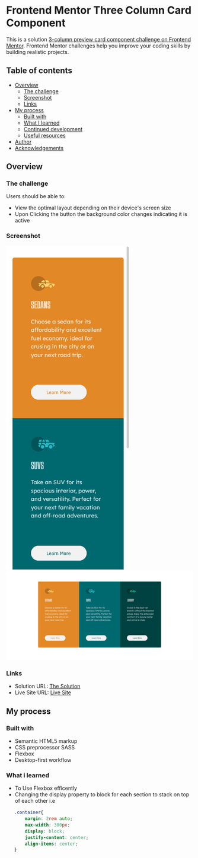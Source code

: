 # Frontend Mentor Three Column Card Component
This is a solution [3-column preview card component challenge on Frontend Mentor](https://www.frontendmentor.io/challenges/3column-preview-card-component-pH92eAR2-). Frontend Mentor challenges help you improve your coding skills by building realistic projects.

## Table of contents

- [Overview](#overview)
    - [The challenge](#the-challenge)
    - [Screenshot](#screenshot)
    - [Links](#links)
- [My process](#my-process)
    - [Built with](#built-with)
    - [What I learned](#what-i-learned)
    - [Continued development](#continued-development)
    - [Useful resources](#useful-resources)
- [Author](#author)
- [Acknowledgements](#acknowledgements)

## Overview

### The challenge

Users should be able to:

- View the optimal layout depending on their device's screen size
- Upon Clicking the button the background color changes indicating it is active

### Screenshot

![mobileviewscreenshot](./images/mobilescreenshot.png)
![desktop-screenshot](./images/desktop-screenshot.png)

### Links
- Solution URL: [The Solution]()
- Live Site URL: [Live Site](https://joekahora.github.io/3-columncard-component)


## My process

### Built with

- Semantic HTML5 markup
- CSS preprocessor SASS
- Flexbox
- Desktop-first workflow

### What i learned

- To Use Flexbox efficently
- Changing the display property to block for each section to stack on top of each other i.e
 ```css
    .container{
        margin: 2rem auto;
        max-width: 300px;
        display: block;
        justify-content: center;
        align-items: center;
    }
 ```